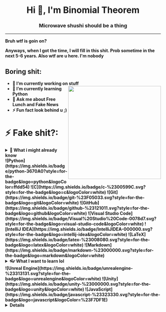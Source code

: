 <h1 align="center">Hi 👋, I'm Binomial Theorem</h1>
<h3 align="center">Microwave shushi should be a thing</h3>

********************************

<strong> Bruh wtf is goin on?<strong>

Anyways, when I got the time, I will fill in this shit. Prob sometime in the next 5-6 years. Also wtf are u here. I'm nobody


## Boring shit:

- 🔭 I’m currently working on **stuff** <img src="<https://cdn.discordapp.com/attachments/928143192564580373/952028944226476102/poop-emojii_60251597328bb.jpg>" width="300" align="right">
- 🌱 I’m currently learning **Python**
- 💬 Ask me about **Free Lunch and Fake News**
- ⚡ Fun fact **look behind u ;)**

# ⚡ Fake shit?:

<details>
    <summary> 👑 What i might already know<summary>
     ![Python](https://img.shields.io/badge/python-3670A0?style=for-the-badge&logo=python&logoColor=ffdd54)
     ![C](https://img.shields.io/badge/c-%2300599C.svg?style=for-the-badge&logo=c&logoColor=white)
     ![Git](https://img.shields.io/badge/git-%23F05033.svg?style=for-the-badge&logo=git&logoColor=white)
     ![GitHub](https://img.shields.io/badge/github-%23121011.svg?style=for-the-badge&logo=github&logoColor=white)
     ![Visual Studio Code](https://img.shields.io/badge/Visual%20Studio%20Code-0078d7.svg?style=for-the-badge&logo=visual-studio-code&logoColor=white)
     ![IntelliJ IDEA](https://img.shields.io/badge/IntelliJIDEA-000000.svg?style=for-the-badge&logo=intellij-idea&logoColor=white)
     ![LaTeX](https://img.shields.io/badge/latex-%23008080.svg?style=for-the-badge&logo=latex&logoColor=white)
     ![Markdown](https://img.shields.io/badge/markdown-%23000000.svg?style=for-the-badge&logo=markdown&logoColor=white)
</details>

<details>
    <summary> 👓 What I want to learn lol <summary>
     ![Unreal Engine](https://img.shields.io/badge/unrealengine-%23313131.svg?style=for-the-badge&logo=unrealengine&logoColor=white)
     ![Unity](https://img.shields.io/badge/unity-%23000000.svg?style=for-the-badge&logo=unity&logoColor=white)
     ![JavaScript](https://img.shields.io/badge/javascript-%23323330.svg?style=for-the-badge&logo=javascript&logoColor=%23F7DF1E)
<details>

<details>
    <summary> 😈 What I use to still access blocked websites at school <summary>
     ![Heroku](https://img.shields.io/badge/heroku-%23430098.svg?style=for-the-badge&logo=heroku&logoColor=white)

